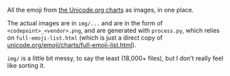 All the emoji from [the Unicode.org
charts](http://unicode.org/emoji/charts/full-emoji-list.html) as images, in one
place.

The actual images are in `img/...` and are in the form of
`<codepoint>_<vendor>.png`, and are generated with `process.py`, which relies on
`full-emoji-list.html` (which is just a direct copy of
[unicode.org/emoji/charts/full-emoji-list.html](http://unicode.org/emoji/charts/full-emoji-list.html)).

`img/` is a little bit messy, to say the least (18,000+ files), but I don’t
really feel like sorting it.
